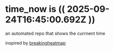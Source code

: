 # time_now is (( 2025-09-24T16:45:00.692Z ))

an automated repo that shows the currnent time

inspired by [breakingheatmap](https://github.com/breakingheatmap/breakingheatmap)